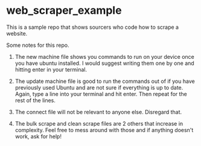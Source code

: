 # web_scraper_example
This is a sample repo that shows sourcers who code how to scrape a website. 

Some notes for this repo.
1. The new machine file shows you commands to run on your device once you have ubuntu installed. I would suggest writing them one by one and hitting enter in your terminal. 


2. The update machine file is good to run the commands out of if you have previously used Ubuntu and are not sure if everything is up to date. Again, type a line into your terminal and hit enter. Then repeat for the rest of the lines. 

3. The connect file will not be relevant to anyone else. Disregard that. 

4. The bulk scrape and clean scrape files are 2 others that increase in complexity. Feel free to mess around with those and if anything doesn't work, ask for help!

